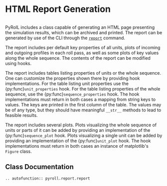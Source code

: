 # HTML Report Generation

```{currentmodule} pyroll.ui.reporter.hookspecs
```

PyRolL includes a class capable of generating an HTML page presenting the simulation results, which can be archived and
printed. The report can be generated by use of the CLI through the [`report`](cli.md#report) command.

The report includes per default key properties of all units, plots of incoming and outgoing profiles in each roll pass,
as well as some plots of key values along the whole sequence. The contents of the report can be modified using hooks.

The report includes tables listing properties of units or the whole sequence. One can customize the properties shown
there by providing hook implementations. For the table listing unit properties use the {py:func}`unit_properties` hook.
For the table listing properties of the whole sequence, use the {py:func}`sequence_properties` hook. The hook
implementations must return in both cases a mapping from string keys to values. The keys are printed in the first column
of the table. The values may be of any type, but they should have meaningful `__str__` methods to lead to feasible
results.

The report includes several plots. Plots visualizing the whole sequence of units or parts of it can be added by
providing an implementation of the {py:func}`sequence_plot` hook. Plots visualizing a single unit can be added by
providing an implementation of the {py:func}`unit_plot` hook. The hook implementations must return in both cases an
instance of matplotlib's `Figure` class.

## Class Documentation

```{eval-rst}
.. autofunction:: pyroll.report.report
```